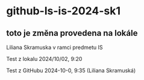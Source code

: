# github-ls-is-2024-sk1

## toto je změna provedena na lokále

Liliana Skramuska
v ramci predmetu IS

Test z lokalu 2024/10/02, 9:20

Test z GitHubu 2024-10-0, 9:35 (Liliana Skramuská)

